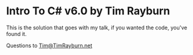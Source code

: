 # Intro To C# v6.0 by Tim Rayburn

This is the solution that goes with my talk, if you wanted the code, you've found it.

Questions to Tim@TimRayburn.net
